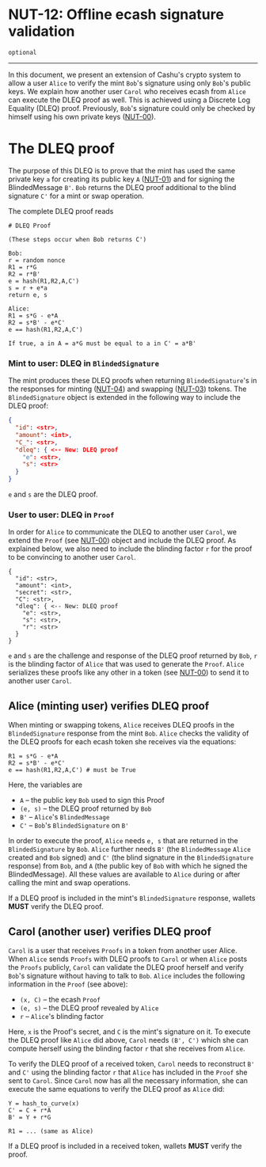 NUT-12: Offline ecash signature validation
==========================

`optional`

---

In this document, we present an extension of Cashu's crypto system to allow a user `Alice` to verify the mint `Bob`'s signature using only `Bob`'s public keys. We explain how another user `Carol` who receives ecash from `Alice` can execute the DLEQ proof as well. This is achieved using a Discrete Log Equality (DLEQ) proof. Previously, `Bob`'s signature could only be checked by himself using his own private keys ([NUT-00](00)). 

# The DLEQ proof
The purpose of this DLEQ is to prove that the mint has used the same private key `a` for creating its public key `A` ([NUT-01](01)) and for signing the BlindedMessage `B'`. `Bob` returns the DLEQ proof additional to the blind signature `C'` for a mint or swap operation. 

The complete DLEQ proof reads
```
# DLEQ Proof

(These steps occur when Bob returns C')

Bob:
r = random nonce
R1 = r*G
R2 = r*B'
e = hash(R1,R2,A,C')
s = r + e*a
return e, s

Alice:
R1 = s*G - e*A
R2 = s*B' - e*C'
e == hash(R1,R2,A,C')

If true, a in A = a*G must be equal to a in C' = a*B'
```

### Mint to user: DLEQ in `BlindedSignature`

The mint produces these DLEQ proofs when returning `BlindedSignature`'s in the responses for minting ([NUT-04][04]) and swapping ([NUT-03][03]) tokens. The `BlindedSignature` object is extended in the following way to include the DLEQ proof:

```json
{
  "id": <str>,
  "amount": <int>,
  "C_": <str>,
  "dleq": { <-- New: DLEQ proof
    "e": <str>,
    "s": <str>
  }
}

```

`e` and `s` are the DLEQ proof. 

### User to user: DLEQ in `Proof`

In order for `Alice` to communicate the DLEQ to another user `Carol`, we extend the `Proof` (see [NUT-00](00)) object and include the DLEQ proof. As explained below, we also need to include the blinding factor `r` for the proof to be convincing to another user `Carol`.

```
{
  "id": <str>,
  "amount": <int>,
  "secret": <str>,
  "C": <str>,
  "dleq": { <-- New: DLEQ proof
    "e": <str>,
    "s": <str>,
    "r": <str>
  }
}
```
`e` and `s` are the challenge and response of the DLEQ proof returned by `Bob`, `r` is the blinding factor of `Alice` that was used to generate the `Proof`. `Alice` serializes these proofs like any other in a token (see [NUT-00][00]) to send it to another user `Carol`.

## Alice (minting user) verifies DLEQ proof

When minting or swapping tokens, `Alice` receives DLEQ proofs in the `BlindedSignature` response from the mint `Bob`. `Alice` checks the validity of the DLEQ proofs for each ecash token she receives via the equations:

```
R1 = s*G - e*A
R2 = s*B' - e*C'
e == hash(R1,R2,A,C') # must be True
```

Here, the variables are
- `A` – the public key `Bob` used to sign this Proof
- `(e, s)` – the DLEQ proof returned by `Bob`
- `B'` – `Alice`'s `BlindedMessage`
- `C'` – `Bob`'s `BlindedSignature` on `B'`

In order to execute the proof, `Alice` needs `e, s` that are returned in the `BlindedSignature` by `Bob`. `Alice` further needs `B'` (the `BlindedMessage` `Alice` created and `Bob` signed) and `C'` (the blind signature in the `BlindedSignature` response) from `Bob`, and `A` (the public key of `Bob` with which he signed the BlindedMessage). All these values are available to `Alice` during or after calling the mint and swap operations.

If a DLEQ proof is included in the mint's `BlindedSignature` response, wallets **MUST** verify the DLEQ proof. 

## Carol (another user) verifies DLEQ proof

`Carol` is a user that receives `Proofs` in a token from another user Alice. When `Alice` sends `Proofs` with DLEQ proofs to `Carol` or when `Alice` posts the `Proofs` publicly, `Carol` can validate the DLEQ proof herself and verify `Bob`'s signature without having to talk to `Bob`. `Alice` includes the following information in the `Proof` (see above):

- `(x, C)` – the ecash `Proof`
- `(e, s)` – the DLEQ proof revealed by `Alice`
- `r` – `Alice`'s blinding factor

Here, `x` is the Proof's secret, and `C` is the mint's signature on it. To execute the DLEQ proof like `Alice` did above, `Carol` needs `(B', C')` which she can compute herself using the blinding factor `r` that she receives from `Alice`.

To verify the DLEQ proof of a received token, `Carol` needs to reconstruct `B'` and `C'` using the blinding factor `r` that `Alice` has included in the `Proof` she sent to `Carol`. Since `Carol` now has all the necessary information, she can execute the same equations to verify the DLEQ proof as `Alice` did:

```
Y = hash_to_curve(x)
C' = C + r*A
B' = Y + r*G

R1 = ... (same as Alice)
```

If a DLEQ proof is included in a received token, wallets **MUST** verify the proof. 

[00]: 00.md
[01]: 01.md
[02]: 02.md
[03]: 03.md
[04]: 04.md
[05]: 05.md
[06]: 06.md
[07]: 07.md
[08]: 08.md
[09]: 09.md
[10]: 10.md
[11]: 11.md
[12]: 12.md
